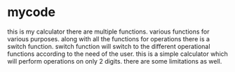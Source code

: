 # mycode
this is my calculator
there are multiple functions.
various functions for various purposes.
along with all the functions for operations there is a switch function.
switch function will switch to the different operational functions according to the need of the user. 
this is a simple calculator which will perform operations on only 2 digits. 
there are some limitations as well.
